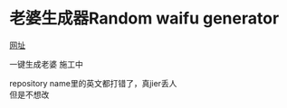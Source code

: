 # 老婆生成器Random waifu generator 
[网址](https://github.com/githublpl/Random-waifu-generater/) 

一键生成老婆 施工中

repository name里的英文都打错了，真jier丢人  
但是不想改
